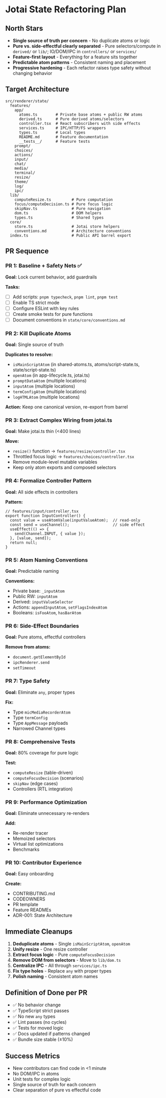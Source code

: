 # Jotai State Refactoring Plan

## North Stars
* **Single source of truth per concern** - No duplicate atoms or logic
* **Pure vs. side-effectful clearly separated** - Pure selectors/compute in `derived/` or `lib/`; IO/DOM/IPC in `controllers/` or `services/`
* **Feature-first layout** - Everything for a feature sits together
* **Predictable atom patterns** - Consistent naming and placement
* **Progressive hardening** - Each refactor raises type safety without changing behavior

## Target Architecture

```
src/renderer/state/
  features/
    app/
      atoms.ts        # Private base atoms + public RW atoms
      derived.ts      # Pure derived atoms/selectors
      controller.tsx  # React subscribers with side effects
      services.ts     # IPC/HTTP/FS wrappers
      types.ts        # Local types
      README.md       # Feature documentation
      __tests__/      # Feature tests
    prompt/
    choices/
    actions/
    input/
    chat/
    media/
    terminal/
    resize/
    theme/
    log/
    ipc/
  lib/
    computeResize.ts         # Pure computation
    focus/computeDecision.ts # Pure focus logic
    skipNav.ts               # Pure navigation
    dom.ts                   # DOM helpers
    types.ts                 # Shared types
  core/
    store.ts                 # Jotai store helpers
    conventions.md           # Architecture conventions
  index.ts                   # Public API barrel export
```

## PR Sequence

### PR 1: Baseline + Safety Nets ✅
**Goal:** Lock current behavior, add guardrails

**Tasks:**
- [ ] Add scripts: `pnpm typecheck`, `pnpm lint`, `pnpm test`
- [ ] Enable TS strict mode
- [ ] Configure ESLint with key rules
- [ ] Create smoke tests for pure functions
- [ ] Document conventions in `state/core/conventions.md`

### PR 2: Kill Duplicate Atoms
**Goal:** Single source of truth

**Duplicates to resolve:**
- `isMainScriptAtom` (in shared-atoms.ts, atoms/script-state.ts, state/script-state.ts)
- `openAtom` (in app-lifecycle.ts, jotai.ts)
- `promptDataAtom` (multiple locations)
- `inputAtom` (multiple locations)
- `termConfigAtom` (multiple locations)
- `logHTMLAtom` (multiple locations)

**Action:** Keep one canonical version, re-export from barrel

### PR 3: Extract Complex Wiring from jotai.ts
**Goal:** Make jotai.ts thin (<400 lines)

**Move:**
- `resize()` function → `features/resize/controller.tsx`
- Throttled focus logic → `features/choices/controller.tsx`
- Remove module-level mutable variables
- Keep only atom exports and composed selectors

### PR 4: Formalize Controller Pattern
**Goal:** All side effects in controllers

**Pattern:**
```tsx
// features/input/controller.tsx
export function InputController() {
  const value = useAtomValue(inputValueAtom);  // read-only
  const send = useChannel();                   // side effect
  useEffect(() => { 
    send(Channel.INPUT, { value }); 
  }, [value, send]);
  return null;
}
```

### PR 5: Atom Naming Conventions
**Goal:** Predictable naming

**Conventions:**
- Private base: `_inputAtom`
- Public RW: `inputAtom`
- Derived: `inputValueSelector`
- Actions: `appendInputAtom`, `setFlagsIndexAtom`
- Booleans: `isFooAtom`, `hasBarAtom`

### PR 6: Side-Effect Boundaries
**Goal:** Pure atoms, effectful controllers

**Remove from atoms:**
- `document.getElementById`
- `ipcRenderer.send`
- `setTimeout`

### PR 7: Type Safety
**Goal:** Eliminate `any`, proper types

**Fix:**
- Type `micMediaRecorderAtom`
- Type `termConfig`
- Type `AppMessage` payloads
- Narrowed Channel types

### PR 8: Comprehensive Tests
**Goal:** 80% coverage for pure logic

**Test:**
- `computeResize` (table-driven)
- `computeFocusDecision` (scenarios)
- `skipNav` (edge cases)
- Controllers (RTL integration)

### PR 9: Performance Optimization
**Goal:** Eliminate unnecessary re-renders

**Add:**
- Re-render tracer
- Memoized selectors
- Virtual list optimizations
- Benchmarks

### PR 10: Contributor Experience
**Goal:** Easy onboarding

**Create:**
- CONTRIBUTING.md
- CODEOWNERS
- PR template
- Feature READMEs
- ADR-001: State Architecture

## Immediate Cleanups

1. **Deduplicate atoms** - Single `isMainScriptAtom`, `openAtom`
2. **Unify resize** - One resize controller
3. **Extract focus logic** - Pure `computeFocusDecision`
4. **Remove DOM from selectors** - Move to `lib/dom.ts`
5. **Centralize IPC** - All through `services/ipc.ts`
6. **Fix type holes** - Replace `any` with proper types
7. **Polish naming** - Consistent atom names

## Definition of Done per PR

- ✅ No behavior change
- ✅ TypeScript strict passes
- ✅ No new `any` types
- ✅ Lint passes (no cycles)
- ✅ Tests for moved logic
- ✅ Docs updated if patterns changed
- ✅ Bundle size stable (±10%)

## Success Metrics

- New contributors can find code in <1 minute
- No DOM/IPC in atoms
- Unit tests for complex logic
- Single source of truth for each concern
- Clear separation of pure vs effectful code
